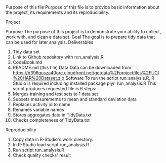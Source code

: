 Purpose of this file
Purpose of this file is to provide basic information about the project, its requirements and its reproducibility.

Project

Purpose
The purpose of this project is to demonstrate your ability to collect, work with, and clean a data set. 
Goal
The goal is to prepare tidy data that can be used for later analysis.
Deliverables
1. Tidy data set
2. Link to Github repository with run_analysis.R
3. CodeBook.md
4. README.md (this file)
Data
Data can be downloaded from https://d396qusza40orc.cloudfront.net/getdata%2Fprojectfiles%2FUCI%20HAR%20Dataset.zip
Software
To run the script run_analysis.R, R-Studio is required including installed package plyr.
run_analysis.R
This script produces requested file is 6 steps:
1. Merges training and test sets to 1 data set
2. Subsets measurements to mean and standard deviation data
3. Replaces activity id to name
4. Renames variable names
5. Stores aggregates data in TidyData.txt
6. Checks completeness of TidyData.txt

Reproducibility
1. Copy data in R-Studio's work directory.
2. In R-Studio load script run_analysis.R 
3. Run script run_analysis.R
4. Check quality checks' result



